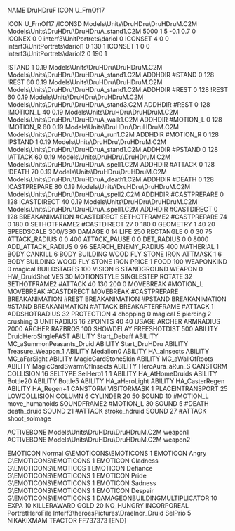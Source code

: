 NAME DruHDruF
ICON U_FrnOf17

ICON U_FrnOf17
/ICON3D Models\Units\DruHDru\DruHDruM.C2M Models\Units\DruHDru\DruHDruA_stand1.C2M 5000 1.5 -0.1 0.7 0  
ICONEX 0 0 interf3\UnitPortrets\dariol 0
ICONSET 4 0 0 interf3\UnitPortrets\dariol1 0 130 1
ICONSET 1 0 0 interf3\UnitPortrets\dariol2 0 190 1

!STAND          1 0.19 Models\Units\DruHDru\DruHDruM.C2M Models\Units\DruHDru\DruHDruA_stand1.C2M
ADDHDIR #STAND 0 128
!REST          60 0.19 Models\Units\DruHDru\DruHDruM.C2M Models\Units\DruHDru\DruHDruA_stand1.C2M
ADDHDIR #REST 0 128
!REST          60 0.19 Models\Units\DruHDru\DruHDruM.C2M Models\Units\DruHDru\DruHDruA_stand3.C2M
ADDHDIR #REST 0 128
!MOTION_L      40 0.19 Models\Units\DruHDru\DruHDruM.C2M Models\Units\DruHDru\DruHDruA_walk1.C2M
ADDHDIR #MOTION_L 0 128                        	
!MOTION_R      60 0.19 Models\Units\DruHDru\DruHDruM.C2M Models\Units\DruHDru\DruHDruA_run1.C2M
ADDHDIR #MOTION_R 0 128                        	
!PSTAND        1  0.19 Models\Units\DruHDru\DruHDruM.C2M Models\Units\DruHDru\DruHDruA_stand1.C2M
ADDHDIR #PSTAND 0 128 
!ATTACK        60 0.19 Models\Units\DruHDru\DruHDruM.C2M Models\Units\DruHDru\DruHDruA_spell1.C2M
ADDHDIR #ATTACK 0 128
!DEATH         70 0.19 Models\Units\DruHDru\DruHDruM.C2M Models\Units\DruHDru\DruHDruA_death1.C2M
ADDHDIR #DEATH 0 128
!CASTPREPARE   80  0.19 Models\Units\DruHDru\DruHDruM.C2M Models\Units\DruHDru\DruHDruA_spell2.C2M
ADDHDIR #CASTPREPARE 0 128
!CASTDIRECT    40  0.19 Models\Units\DruHDru\DruHDruM.C2M Models\Units\DruHDru\DruHDruA_spell1.C2M
ADDHDIR #CASTDIRECT 0 128
BREAKANIMATION #CASTDIRECT
SETHOTFRAME2 #CASTPREPARE 74 0 180 0
SETHOTFRAME2 #CASTDIRECT 27 0 180 0
GEOMETRY 1 40 20
SPEEDSCALE 300//330
DAMAGE   0 14
LIFE     250
RECTANGLE 0 0 30 75
ATTACK_RADIUS 0 0 400
ATTACK_PAUSE 0 0
DET_RADIUS 0 0 8000
ADD_ATTACK_RADIUS 0 96
SEARCH_ENEMY_RADIUS 400
MATHERIAL 1 BODY
CANKILL 6 BODY BUILDING WOOD FLY STONE IRON
ATTMASK 1 6 BODY BUILDING WOOD FLY STONE IRON
PRICE 1 FOOD 100
WEAPONKIND 0 magical
BUILDSTAGES 100
VISION 6
STANDGROUND
WEAPON 0 HW_DruidShot
VES 30
MOTIONSTYLE SINGLESTEP
ROTATE 32
SETHOTFRAME2 #ATTACK 40 130 200 0
MOVEBREAK #MOTION_L
MOVEBREAK #CASTDIRECT
MOVEBREAK #CASTPREPARE
BREAKANIMATION #REST
BREAKANIMATION #PSTAND
BREAKANIMATION #STAND
BREAKANIMATION #ATTACK
BREAKAFTERFRAME #ATTACK 1
ADDSHOTRADIUS 32
PROTECTION 4 chopping 0 magical 5 piercing 2 crushing 3
UNITRADIUS 16
ZPOINTS 40 40
USAGE ARCHER
ARMRADIUS 		2000
ARCHER
RAZBROS 100
SHOWDELAY
FREESHOTDIST 500
ABILITY DruidHeroSingleFAST
ABILITY Start_Debaff
ABILITY MC_aSummonPeasants_Druid
ABILITY Start_DruHDru
ABILITY Treasure_Weapon_1
ABILITY Medalion0
ABILITY HA_aInsects
ABILITY MC_aFarSight
ABILITY MagicCardStoneSkin
ABILITY MC_aWallOfRoots
ABILITY MagicCardSwarmOfInsects
ABILITY HeroAura_aRun_S
CANSTORM
COLLISION 16
SELTYPE SelHero1 1 1
ABILITY HA_AtHomeDruids
ABILITY Bottle20
ABILITY Bottle5
ABILITY HA_aHeroLight
ABILITY HA_CasterRegen
ABILITY HA_Regen+1
CANSTORM
VISITORMASK 1
PLACEINTRANSPORT 25
LOWCOLLISION
COLUMN 6
CYLINDER 20 50
SOUND 10 #MOTION_L move_humanoids
SOUNDFRAME2 #MOTION_L 30
SOUND 5 #DEATH death_druid
SOUND 21 #ATTACK stroke_hdruid
SOUND 27 #ATTACK shoot_solmage

ACTIVEBONE Models\Units\DruHDru\DruHDruM.C2M weapon1
ACTIVEBONE Models\Units\DruHDru\DruHDruM.C2M weapon2

EMOTICON Normal G\EMOTICONS\EMOTICONS 1
EMOTICON Angry G\EMOTICONS\EMOTICONS 1
EMOTICON Gladness G\EMOTICONS\EMOTICOS 1
EMOTICON Defiance G\EMOTICONS\EMOTICONS 1
EMOTICON Pride G\EMOTICONS\EMOTICONS 1
EMOTICON Sadness G\EMOTICONS\EMOTICONS 1
EMOTICON Despair G\EMOTICONS\EMOTICONS 1
DAMAGEONBUILDINGMULTIPLICATOR 10
EXPA 10
KILLERAWARD             GOLD 20
NO_HUNGRY
INCORPOREAL
PortretHeroFile Interf3\heroesPictures\Draelnor_Druid
SelPrio 5
NIKAKIXMAM
TFACTOR FF737373
[END]
